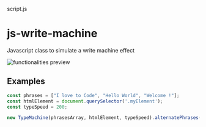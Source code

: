 script.js
# js-write-machine

Javascript class to simulate a write machine effect



![functionalities preview](https://gfycat.com/olddeterminedhorse)




## Examples

```javascript
const phrases = ["I love to Code", "Hello World", "Welcome !"];
const htmlElement = document.querySelector('.myElement');
const typeSpeed = 200;

new TypeMachine(phrasesArray, htmlElement, typeSpeed).alternatePhrases()
```

